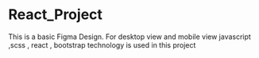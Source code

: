 # React_Project
This is a basic Figma Design.
For desktop view and mobile view 
javascript ,scss , react , bootstrap technology is used in this project 
